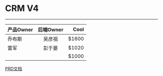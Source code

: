 # CRM V4
---

| 产品Owner| 后端Owner| Cool  |
| --------|:--------:| -----:|
| 乔布斯   | 吴彦祖   | $1600 |
|   雷军  |   彭于晏 |  $1020 |
|         |         |  $1000 |

[PRD文档](http://10.10.10.40/CRM/index.html)
